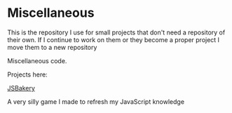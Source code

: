 # Miscellaneous

This is the repository I use for small projects that don't need a repository of their own. If I continue to work on them or they become a proper project I move them to a new repository 

Miscellaneous code.

Projects here:

[JSBakery](https://github.com/Diacius/miscellaneous/tree/main/JSBakery)

A very silly game I made to refresh my JavaScript knowledge
